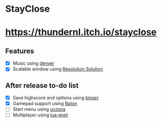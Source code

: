 # StayClose

# https://thundernl.itch.io/stayclose

## Features
- [x] Music using [denver](https://github.com/superzazu/denver.lua)
- [x] Scalable window using [Resolution Solution](https://github.com/Vovkiv/resolution_solution)

## After release to-do list
- [x] Save highscore and options using [binser](https://github.com/bakpakin/binser)
- [x] Gamepad support using [Baton](https://github.com/tesselode/baton)
- [ ] Start menu using [urutora](https://github.com/tavuntu/urutora)
- [ ] Multiplayer using [lua-enet](https://love2d.org/wiki/lua-enet)
